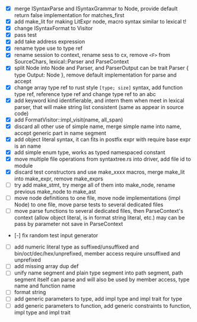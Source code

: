 
- [x] merge ISyntaxParse and ISyntaxGrammar to Node, provide default return false implementation for matches_first
- [x] add make_lit for making LitExpr node, macro syntax similar to lexical t!
- [x] change ISyntaxFormat to Visitor
- [x] pass test
- [x] add take address expression
- [x] rename type use to type ref
- [x] rename session to context, rename sess to cx, remove `<F>` from SourceChars, lexical::Parser and ParseContext
- [x] split Node into Node and Parser, and ParserOutput can be trait Parser { type Output: Node }, remove default implementation for parse and accept
- [x] change array type ref to rust style `[type; size]` syntax, add function type ref, reference type ref and change type ref to an abc
- [x] add keyword kind identifierable, and intern them when meet in lexical parser, that will make string list consistent (same as appear in source code)
- [x] add FormatVisitor::impl_visit(name, all_span)
- [x] discard all other use of simple name, merge simple name into name, accept generic part in name segment
- [x] add object literal syntax, it can fits in postfix expr with require base expr is an name
- [x] add simple enum type, works as typed namespaced constant
- [x] move multiple file operations from syntaxtree.rs into driver, add file id to module
- [x] discard test constructors and use make_xxxx macros, merge make_lit into make_expr, remove make_exprs
- [ ] try add make_stmt, try merge all of them into make_node, rename previous make_node to make_ast
- [ ] move node definitions to one file, move node implementations (impl Node) to one file, move parse tests to several dedicated files
- [ ] move parse functions to several dedicated files, then ParseContext's context (allow object literal, is in format string literal, etc.) may can be pass by parameter not save in ParseContext
- [-] fix random test input generator
- [ ] add numeric literal type as suffixed/unsuffixed and bin/oct/dec/hex/unprefixed, member access require unsuffixed and unprefixed
- [ ] add missing array dup def
- [ ] unify name segment and plain type segment into path segment, path segment itself can parse and will also be used by member access, type name and function name
- [ ] format string
- [ ] add generic parameters to type, add impl type and impl trait for type
- [ ] add generic parameters to function, add generic constraints to function, impl type and impl trait
